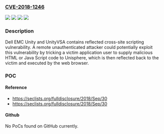 ### [CVE-2018-1246](https://cve.mitre.org/cgi-bin/cvename.cgi?name=CVE-2018-1246)
![](https://img.shields.io/static/v1?label=Product&message=Dell%20EMC%20Unity&color=blue)
![](https://img.shields.io/static/v1?label=Product&message=Dell%20EMC%20UnityVSA&color=blue)
![](https://img.shields.io/static/v1?label=Version&message=n%2Fa&color=blue)
![](https://img.shields.io/static/v1?label=Vulnerability&message=Reflected%20Cross-site%20Scripting%20(XSS)&color=brighgreen)

### Description

Dell EMC Unity and UnityVSA contains reflected cross-site scripting vulnerability. A remote unauthenticated attacker could potentially exploit this vulnerability by tricking a victim application user to supply malicious HTML or Java Script code to Unisphere, which is then reflected back to the victim and executed by the web browser.

### POC

#### Reference
- https://seclists.org/fulldisclosure/2018/Sep/30
- https://seclists.org/fulldisclosure/2018/Sep/30

#### Github
No PoCs found on GitHub currently.

